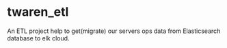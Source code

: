 # twaren_etl
An ETL project help to get(migrate) our servers ops data from Elasticsearch database to elk cloud.

